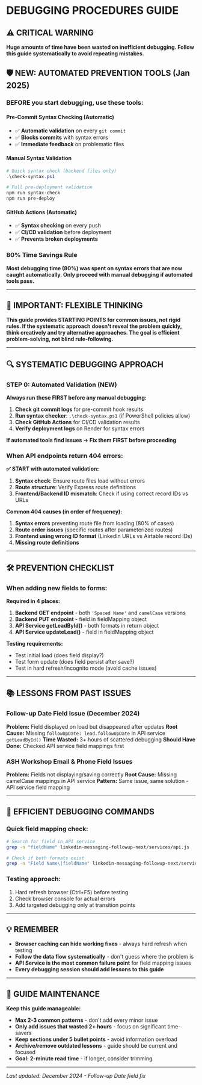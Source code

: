 # DEBUGGING PROCEDURES GUIDE

## ⚠️ CRITICAL WARNING
**Huge amounts of time have been wasted on inefficient debugging. Follow this guide systematically to avoid repeating mistakes.**

## 🛡️ **NEW: AUTOMATED PREVENTION TOOLS (Jan 2025)**

### **BEFORE you start debugging, use these tools:**

#### **Pre-Commit Syntax Checking (Automatic)**
- ✅ **Automatic validation** on every `git commit`
- ✅ **Blocks commits** with syntax errors
- ✅ **Immediate feedback** on problematic files

#### **Manual Syntax Validation**
```powershell
# Quick syntax check (backend files only)
.\check-syntax.ps1

# Full pre-deployment validation
npm run syntax-check
npm run pre-deploy
```

#### **GitHub Actions (Automatic)**
- ✅ **Syntax checking** on every push
- ✅ **CI/CD validation** before deployment
- ✅ **Prevents broken deployments**

### **80% Time Savings Rule**
**Most debugging time (80%) was spent on syntax errors that are now caught automatically. Only proceed with manual debugging if automated tools pass.**

---

## 🧠 IMPORTANT: FLEXIBLE THINKING
**This guide provides STARTING POINTS for common issues, not rigid rules. If the systematic approach doesn't reveal the problem quickly, think creatively and try alternative approaches. The goal is efficient problem-solving, not blind rule-following.**

---

## 🔍 SYSTEMATIC DEBUGGING APPROACH

### **STEP 0: Automated Validation (NEW)**
**Always run these FIRST before any manual debugging:**

1. **Check git commit logs** for pre-commit hook results
2. **Run syntax checker**: `.\check-syntax.ps1` (if PowerShell policies allow)
3. **Check GitHub Actions** for CI/CD validation results
4. **Verify deployment logs** on Render for syntax errors

**If automated tools find issues → Fix them FIRST before proceeding**

### When API endpoints return 404 errors:

**✅ START with automated validation:**
1. **Syntax check**: Ensure route files load without errors
2. **Route structure**: Verify Express route definitions
3. **Frontend/Backend ID mismatch**: Check if using correct record IDs vs URLs

**Common 404 causes (in order of frequency):**
1. **Syntax errors** preventing route file from loading (80% of cases)
2. **Route order issues** (specific routes after parameterized routes)
3. **Frontend using wrong ID format** (LinkedIn URLs vs Airtable record IDs)
4. **Missing route definitions**

---

## 🛠️ PREVENTION CHECKLIST

### When adding new fields to forms:

**Required in 4 places:**
1. **Backend GET endpoint** - both `'Spaced Name'` and `camelCase` versions
2. **Backend PUT endpoint** - field in fieldMapping object  
3. **API Service getLeadById()** - both formats in return object
4. **API Service updateLead()** - field in fieldMapping object

**Testing requirements:**
- Test initial load (does field display?)
- Test form update (does field persist after save?)
- Test in hard refresh/incognito mode (avoid cache issues)

---

## 📚 LESSONS FROM PAST ISSUES

### Follow-up Date Field Issue (December 2024)
**Problem:** Field displayed on load but disappeared after updates
**Root Cause:** Missing `followUpDate: lead.followUpDate` in API service `getLeadById()`
**Time Wasted:** 3+ hours of scattered debugging
**Should Have Done:** Checked API service field mappings first

### ASH Workshop Email & Phone Field Issues  
**Problem:** Fields not displaying/saving correctly
**Root Cause:** Missing camelCase mappings in API service
**Pattern:** Same issue, same solution - API service field mapping

---

## 🚀 EFFICIENT DEBUGGING COMMANDS

### Quick field mapping check:
```bash
# Search for field in API service
grep -n "fieldName" linkedin-messaging-followup-next/services/api.js

# Check if both formats exist
grep -n "Field Name\|fieldName" linkedin-messaging-followup-next/services/api.js
```

### Testing approach:
1. Hard refresh browser (Ctrl+F5) before testing
2. Check browser console for actual errors
3. Add targeted debugging only at transition points

---

## 💡 REMEMBER

- **Browser caching can hide working fixes** - always hard refresh when testing
- **Follow the data flow systematically** - don't guess where the problem is
- **API Service is the most common failure point** for field mapping issues
- **Every debugging session should add lessons to this guide**

---

## 📏 GUIDE MAINTENANCE

**Keep this guide manageable:**
- **Max 2-3 common patterns** - don't add every minor issue
- **Only add issues that wasted 2+ hours** - focus on significant time-savers
- **Keep sections under 5 bullet points** - avoid information overload
- **Archive/remove outdated lessons** - guide should be current and focused
- **Goal: 2-minute read time** - if longer, consider trimming

---

*Last updated: December 2024 - Follow-up Date field fix*